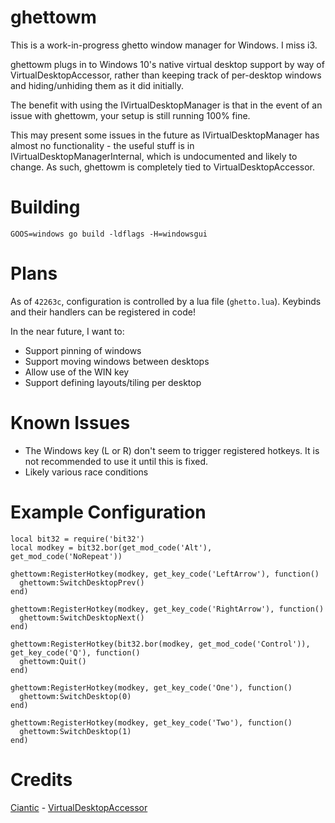 ghettowm
========

This is a work-in-progress ghetto window manager for Windows. I miss i3.

ghettowm plugs in to Windows 10's native virtual desktop support by way of
VirtualDesktopAccessor, rather than keeping track of per-desktop windows
and hiding/unhiding them as it did initially.

The benefit with using the IVirtualDesktopManager is that in the event
of an issue with ghettowm, your setup is still running 100% fine.

This may present some issues in the future as IVirtualDesktopManager has
almost no functionality - the useful stuff is in IVirtualDesktopManagerInternal,
which is undocumented and likely to change. As such, ghettowm is completely
tied to VirtualDesktopAccessor.

Building
========

`GOOS=windows go build -ldflags -H=windowsgui`

Plans
=====

As of `42263c`, configuration is controlled by a lua file (`ghetto.lua`).
Keybinds and their handlers can be registered in code!

In the near future, I want to:

- Support pinning of windows
- Support moving windows between desktops
- Allow use of the WIN key
- Support defining layouts/tiling per desktop

Known Issues
============

- The Windows key (L or R) don't seem to trigger registered hotkeys. It is not
recommended to use it until this is fixed.
- Likely various race conditions

Example Configuration
=====================

```
local bit32 = require('bit32')
local modkey = bit32.bor(get_mod_code('Alt'), get_mod_code('NoRepeat'))

ghettowm:RegisterHotkey(modkey, get_key_code('LeftArrow'), function()
  ghettowm:SwitchDesktopPrev()
end)

ghettowm:RegisterHotkey(modkey, get_key_code('RightArrow'), function()
  ghettowm:SwitchDesktopNext()
end)

ghettowm:RegisterHotkey(bit32.bor(modkey, get_mod_code('Control')), get_key_code('Q'), function()
  ghettowm:Quit()
end)

ghettowm:RegisterHotkey(modkey, get_key_code('One'), function()
  ghettowm:SwitchDesktop(0)
end)

ghettowm:RegisterHotkey(modkey, get_key_code('Two'), function()
  ghettowm:SwitchDesktop(1)
end)
```

Credits
=======

[Ciantic](https://github.com/Ciantic) - [VirtualDesktopAccessor](https://github.com/Ciantic/VirtualDesktopAccessor)
